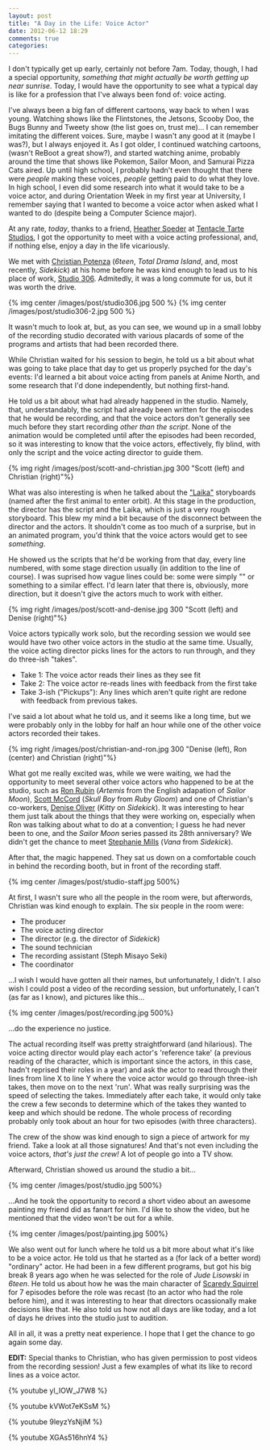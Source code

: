 ```yaml
---
layout: post
title: "A Day in the Life: Voice Actor"
date: 2012-06-12 18:29
comments: true
categories: 
---
```

I don't typically get up early, certainly not before 7am. Today, though, I had a special opportunity, *something that might actually be worth getting up near sunrise*. Today, I would have the opportunity to see what a typical day is like for a profession that I've always been fond of: voice acting.

I've always been a big fan of different cartoons, way back to when I was young. Watching shows like the Flintstones, the Jetsons, Scooby Doo, the Bugs Bunny and Tweety show (the list goes on, trust me)... I can remember imitating the different voices. Sure, maybe I wasn't any good at it (maybe I was?), but I always enjoyed it. As I got older, I continued watching cartoons, (wasn't ReBoot a great show?), and started watching anime, probably around the time that shows like Pokemon, Sailor Moon, and Samurai Pizza Cats aired. Up until high school, I probably hadn't even thought that there were *people* making these voices, *people* getting paid to do what they love. In high school, I even did some research into what it would take to be a voice actor, and during Orientation Week in my first year at University, I remember saying that I wanted to become a voice actor when asked what I wanted to do (despite being a Computer Science major).

At any rate, *today*, thanks to a friend, [Heather Soeder][Heather] at [Tentacle Tarte Studios][TentacleTarte], I got the opportunity to meet with a voice acting professional, and, if nothing else, enjoy a day in the life vicariously.

We met with [Christian Potenza][Christian] (*6teen*, *Total Drama Island*, and, most recently, *Sidekick*) at his home before he was kind enough to lead us to his place of work, [Studio 306][Studio306]. Admitedly, it was a long commute for us, but it was worth the drive.

{% img center /images/post/studio306.jpg 500 %}
{% img center /images/post/studio306-2.jpg 500 %}

It wasn't much to look at, but, as you can see, we wound up in a small lobby of the recording studio decorated with various placards of some of the programs and artists that had been recorded there.

While Christian waited for his session to begin, he told us a bit about what was going to take place that day to get us properly psyched for the day's events: I'd learned a bit about voice acting from panels at Anime North, and some research that I'd done independently, but nothing first-hand.

He told us a bit about what had already happened in the studio. Namely, that, understandably, the script had already been written for the episodes that he would be recording, and that the voice actors don't generally see much before they start recording *other than the script*. None of the animation would be completed until after the episodes had been recorded, so it was interesting to know that the voice actors, effectively, fly blind, with only the script and the voice acting director to guide them.

{% img right /images/post/scott-and-christian.jpg 300 "Scott (left) and Christian (right)"%}

What was also interesting is when he talked about the ["Laika"][Laika] storyboards (named after the first animal to enter orbit). At this stage in the production, the director has the script and the Laika, which is just a very rough storyboard. This blew my mind a bit because of the disconnect between the director and the actors. It shouldn't come as too much of a surprise, but in an animated program, you'd think that the voice actors would get to see *something*.

He showed us the scripts that he'd be working from that day, every line numbered, with some stage direction usually (in addition to the line of course). I was suprised how vague lines could be: some were simply "<GROWWWLL>" or something to a similar effect. I'd learn later that there is, obviously, more direction, but it doesn't give the actors much to work with either.

{% img right /images/post/scott-and-denise.jpg 300 "Scott (left) and Denise (right)"%}

Voice actors typically work solo, but the recording session we would see would have two other voice actors in the studio at the same time. Usually, the voice acting director picks lines for the actors to run through, and they do three-ish "takes".

- Take 1: The voice actor reads their lines as they see fit
- Take 2: The voice actor re-reads lines with feedback from the first take
- Take 3-ish ("Pickups"): Any lines which aren't quite right are redone with feedback from previous takes.

I've said a lot about what he told us, and it seems like a long time, but we were probably only in the lobby for half an hour while one of the other voice actors recorded their takes.

{% img right /images/post/christian-and-ron.jpg 300 "Denise (left), Ron (center) and Christian (right)"%}

What got me really excited was, while we were waiting, we had the opportunity to meet several other voice actors who happened to be at the studio, such as [Ron Rubin][RonRubin] (*Artemis* from the English adapation of *Sailor Moon*), [Scott McCord][ScottMcCord] (*Skull Boy* from *Ruby Gloom*) and one of Christian's co-workers, [Denise Oliver][DeniseOliver] (*Kitty* on *Sidekick*). It was interesting to hear them just talk about the things that they were working on, especially when Ron was talking about what to do at a convention; I guess he had never been to one, and the *Sailor Moon* series passed its 28th anniversary? We didn't get the chance to meet [Stephanie Mills][StephanieMills] (*Vana* from *Sidekick*).

After that, the magic happened. They sat us down on a comfortable couch in behind the recording booth, but in front of the recording staff.

{% img center /images/post/studio-staff.jpg 500%}

At first, I wasn't sure who all the people in the room were, but afterwords, Christian was kind enough to explain. The six people in the room were:

- The producer
- The voice acting director 
- The director (e.g. the director of *Sidekick*)
- The sound technician
- The recording assistant (Steph Misayo Seki)
- The coordinator

...I wish I would have gotten all their names, but unfortunately, I didn't. I also wish I could post a video of the recording session, but unfortunately, I can't (as far as I know), and pictures like this...

{% img center /images/post/recording.jpg 500%}

...do the experience no justice.

The actual recording itself was pretty straightforward (and hilarious). The voice acting director would play each actor's 'reference take' (a previous reading of the character, which is important since the actors, in this case, hadn't reprised their roles in a year) and ask the actor to read through their lines from line X to line Y where the voice actor would go through three-ish takes, then move on to the next 'run'. What was really surprising was the speed of selecting the takes. Immediately after each take, it would only take the crew a few seconds to determine which of the takes they wanted to keep and which should be redone. The whole process of recording probably only took about an hour for two episodes (with three characters).

The crew of the show was kind enough to sign a piece of artwork for my friend. Take a look at all those signatures! And that's not even including the voice actors, *that's just the crew!* A lot of people go into a TV show.

Afterward, Christian showed us around the studio a bit...

{% img center /images/post/studio.jpg 500%}

...And he took the opportunity to record a short video about an awesome painting my friend did as fanart for him. I'd like to show the video, but he mentioned that the video won't be out for a while.

{% img center /images/post/painting.jpg 500%}

We also went out for lunch where he told us a bit more about what it's like to be a voice actor. He told us that he started as a (for lack of a better word) "ordinary" actor. He had been in a few different programs, but got his big break 8 years ago when he was selected for the role of *Jude Lisowski* in *6teen*. He told us about how he was the main character of [Scaredy Squirrel][ScaredySquirrel] for 7 episodes before the role was recast (to an actor who had the role before him), and it was interesting to hear that directors ocassionally make decisions like that. He also told us how not all days are like today, and a lot of days he drives into the studio just to audition.

All in all, it was a pretty neat experience. I hope that I get the chance to go again some day.

**EDIT:** Special thanks to Christian, who has given permission to post videos from the recording session! Just a few examples of what its like to record lines as a voice actor.

{% youtube yl_IOW_J7W8 %}

{% youtube kVWot7eKSsM %}

{% youtube 9leyzYsNjiM %}

{% youtube XGAs516hnY4 %}

[Studio306]: http://studio306.net/
[Heather]: http://tentacle-tarte.com/info.html
[TentacleTarte]: http://tentacle-tarte.com
[Christian]: http://en.wikipedia.org/wiki/Christian_Potenza
[Laika]: http://en.wikipedia.org/wiki/Laika
[RonRubin]: http://en.wikipedia.org/wiki/Ron_Rubin_(voice_actor)
[ScottMcCord]: http://en.wikipedia.org/wiki/Scott_McCord
[DeniseOliver]: http://en.wikipedia.org/wiki/Denise_Oliver
[StephanieMills]: http://www.imdb.com/name/nm0590195/
[ScaredySquirrel]: http://en.wikipedia.org/wiki/Scaredy_Squirrel
